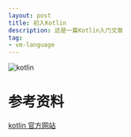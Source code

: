 ```yaml
---
layout: post
title: 初入Kotlin
description: 这是一篇Kotlin入门文章
tag: 
- vm-language
---
```


![kotlin]({{site.baseurl}}/asset/vm/kotlin.png)

# 参考资料
[kotlin 官方网站](https://kotlinlang.org/docs/reference/)